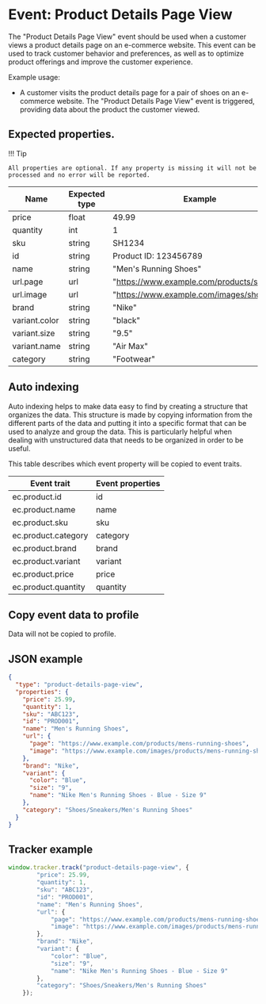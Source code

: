 # Event: Product Details Page View

The "Product Details Page View" event should be used when a customer views a product details page on an e-commerce
website. This event can be used to track customer behavior and preferences, as well as to optimize product offerings and
improve the customer experience.

Example usage:

* A customer visits the product details page for a pair of shoes on an e-commerce website. The "Product Details Page
  View" event is triggered, providing data about the product the customer viewed.

## Expected properties.

!!! Tip

    All properties are optional. If any property is missing it will not be processed and no error will be reported.

| Name          | Expected type   | Example                                                                 |
|---------------|-----------------|-------------------------------------------------------------------------|
| price         | float           | 49.99         |
| quantity      | int             | 1     |
| sku           | string          | SH1234           |
| id            | string          | Product ID: 123456789        |
| name          | string          | "Men's Running Shoes"        |
| url.page      | url             |"https://www.example.com/products/shoes"     |
| url.image     | url             |    "https://www.example.com/images/shoes.jpg"  |
| brand         | string          | "Nike"      |
| variant.color | string          | "black"|
| variant.size  | string          |    "9.5" |
| variant.name  | string          | "Air Max"  |
| category      | string          | "Footwear"     |

## Auto indexing

Auto indexing helps to make data easy to find by creating a structure that organizes the data. This structure is made by
copying information from the different parts of the data and putting it into a specific format that can be used to
analyze and group the data. This is particularly helpful when dealing with unstructured data that needs to be organized
in order to be useful.

This table describes which event property will be copied to event traits.

| Event trait      | Event properties   |
|------------------|--------------------|
| ec.product.id       | id                 |
| ec.product.name     | name               |
| ec.product.sku      | sku                |
| ec.product.category | category           |
| ec.product.brand    | brand              |
| ec.product.variant  | variant            |
| ec.product.price    | price              |
| ec.product.quantity | quantity           | 

## Copy event data to profile

Data will not be copied to profile.

## JSON example

```json
{
  "type": "product-details-page-view",
  "properties": {
    "price": 25.99,
    "quantity": 1,
    "sku": "ABC123",
    "id": "PROD001",
    "name": "Men's Running Shoes",
    "url": {
      "page": "https://www.example.com/products/mens-running-shoes",
      "image": "https://www.example.com/images/products/mens-running-shoes"
    },
    "brand": "Nike",
    "variant": {
      "color": "Blue",
      "size": "9",
      "name": "Nike Men's Running Shoes - Blue - Size 9"
    },
    "category": "Shoes/Sneakers/Men's Running Shoes"
  }
}
```

## Tracker example

```javascript
window.tracker.track("product-details-page-view", {
        "price": 25.99,
        "quantity": 1,
        "sku": "ABC123",
        "id": "PROD001",
        "name": "Men's Running Shoes",
        "url": {
            "page": "https://www.example.com/products/mens-running-shoes",
            "image": "https://www.example.com/images/products/mens-running-shoes"
        },
        "brand": "Nike",
        "variant": {
            "color": "Blue",
            "size": "9",
            "name": "Nike Men's Running Shoes - Blue - Size 9"
        },
        "category": "Shoes/Sneakers/Men's Running Shoes"
    });
```